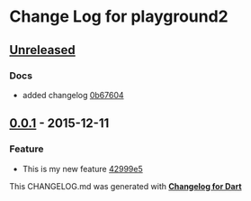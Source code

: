 # Change Log for playground2

## [Unreleased](http://github.com/kasperpeulen/playground2.dart/compare/0.0.1...HEAD)

### Docs
* added changelog [0b67604](https://github.com/kasperpeulen/playground2.dart/commit/0b67604535c102aa5180053ba982ef7aa444e2ee)

## [0.0.1](http://github.com/kasperpeulen/playground2.dart/compare/0.0.1) - 2015-12-11

### Feature
* This is my new feature [42999e5](https://github.com/kasperpeulen/playground2.dart/commit/42999e586c223eb220df3322e8826264787abe6e)


This CHANGELOG.md was generated with [**Changelog for Dart**](https://pub.dartlang.org/packages/changelog)

